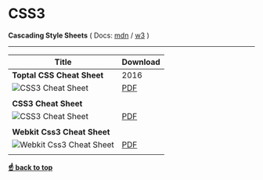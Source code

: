 # CSS3

**Cascading Style Sheets** (
Docs: [mdn](https://developer.mozilla.org/en-US/docs/Web/CSS/Reference) / [w3](https://www.w3schools.com/cssref/) )


----
| Title                          |Download |
| ------------------------------ |---------|
| **Toptal CSS Cheat Sheet**   |    2016     |
| ![CSS3 Cheat Sheet]() |  [PDF](https://github.com/Tabele86/cheat-sheets/blob/main/css/css3/download/css-cheat-sheet.pdf) |
|                                |         |
| **CSS3 Cheat Sheet**   |         |
| ![CSS3 Cheat Sheet]() |  [PDF](https://github.com/Tabele86/cheat-sheets/blob/main/css/css3/download/css3-cheat-sheet.pdf) |
|                                |         |
| **Webkit Css3 Cheat Sheet** |            |
| ![Webkit Css3 Cheat Sheet]() | [PDF](https://github.com/Tabele86/cheat-sheets/blob/main/css/css3/download/webkit-css3-cheat-sheet.pdf) |
|                                |        |

**[☝ back to top](#html)**

